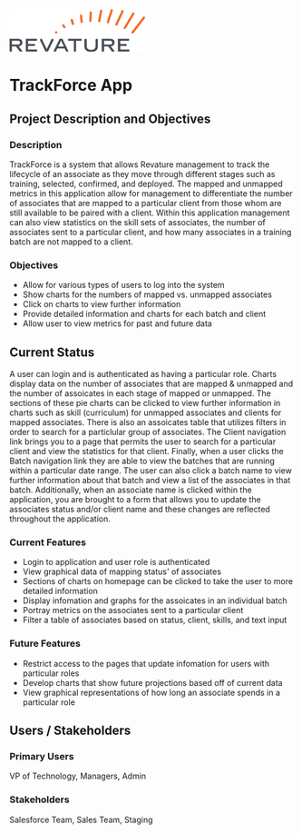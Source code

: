 ![alt text](https://github.com/revaturelabs/trackforce/blob/dev/TrackForce/src/main/webapp/resources/logo.png)

# TrackForce App
## Project Description and Objectives

### Description
TrackForce is a system that allows Revature management to track the lifecycle of an associate as they move through different stages such as training, selected, confirmed, and deployed. The mapped and unmapped metrics in this application allow for management to differentiate the number of associates that are mapped to a particular client from those whom are still available to be paired with a client. Within this application management can also view statistics on the skill sets of associates, the number of associates sent to a particular client, and how many associates in a training batch are not mapped to a client. 
### Objectives
 - Allow for various types of users to log into the system
 - Show charts for the numbers of mapped vs. unmapped associates
 - Click on charts to view further information
 - Provide detailed information and charts for each batch and client
 - Allow user to view metrics for past and future data

## Current Status
A user can login and is authenticated as having a particular role. Charts display data on the number of associates that are mapped & unmapped and the number of assoicates in each stage of mapped or unmapped. The sections of these pie charts can be clicked to view further information in charts such as skill (curriculum) for unmapped associates and clients for mapped associates. There is also an assoicates table that utilizes filters in order to search for a particlular group of associates. The Client navigation link brings you to a page that permits the user to search for a particular client and view the statistics for that client. Finally, when a user clicks the Batch navigation link they are able to view the batches that are running within a particular date range. The user can also click a batch name to view further information about that batch and view a list of the associates in that batch. Additionally, when an associate name is clicked within the application, you are brought to a form that allows you to update the associates status and/or client name and these changes are reflected throughout the application.

### Current Features
 - Login to application and user role is authenticated
 - View graphical data of mapping status' of associates
 - Sections of charts on homepage can be clicked to take the user to more detailed information
 - Display infomation and graphs for the assoicates in an individual batch
 - Portray metrics on the associates sent to a particular client
 - Filter a table of associates based on status, client, skills, and text input

### Future Features
 - Restrict access to the pages that update infomation for users with particular roles
 - Develop charts that show future projections based off of current data
 - View graphical representations of how long an associate spends in a particular role
 
 ## Users / Stakeholders
 
 ### Primary Users
 VP of Technology, Managers, Admin
 
 ### Stakeholders
 Salesforce Team, Sales Team, Staging
